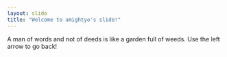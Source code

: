 ```yaml
---
layout: slide
title: "Welcome to amightyo's slide!"
---
```

A man of words and not of deeds is like a garden full of weeds.
Use the left arrow to go back!
